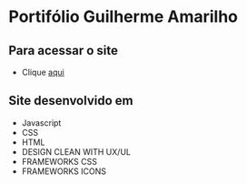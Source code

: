 # Portifólio Guilherme Amarilho

## Para acessar o site
- Clique [aqui](https://guilhermeamarilho.github.io/)

## Site desenvolvido em
- Javascript
- CSS
- HTML
- DESIGN CLEAN WITH UX/UL
- FRAMEWORKS CSS
- FRAMEWORKS ICONS
